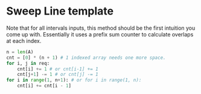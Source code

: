 # Sweep Line template

Note that for all intervals inputs, this method should be the first intuition you come up with.
Essentially it uses a prefix sum counter to calculate overlaps at each index.

``` py
n = len(A)
cnt = [0] * (n + 1) # 1 indexed array needs one more space.
for i, j in req:
    cnt[i] += 1 # or cnt[i-1] += 1
    cnt[j+1] -= 1 # or cnt[j] -= 1
for i in range(1, n+1): # or for i in range(1, n):
    cnt[i] += cnt[i - 1]
```
